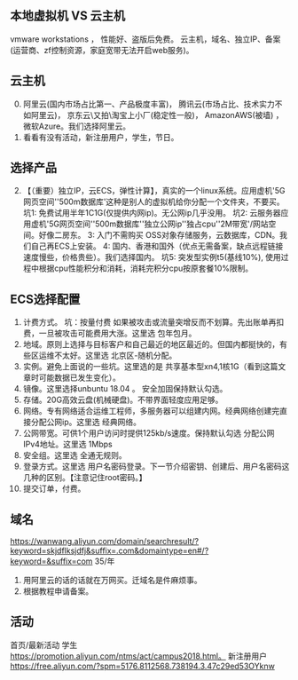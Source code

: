 ## 本地虚拟机 VS 云主机
vmware workstations ， 性能好、盗版后免费。
云主机，域名、独立IP、备案(运营商、zf控制资源，家庭宽带无法开启web服务)。

## 云主机
0. 阿里云(国内市场占比第一、产品极度丰富)， 腾讯云(市场占比、技术实力不如阿里云)，  京东云\又拍\淘宝上小厂(稳定性一般)， AmazonAWS(被墙) ， 微软Azure。我们选择阿里云。
1. 看看有没有活动，新注册用户，学生，节日。
## 选择产品
2. 【（重要）独立IP，云ECS，弹性计算】，真实的一个linux系统。应用虚机'5G网页空间''500m数据库'这种是别人的虚拟机给你分配一个文件夹，不要买。
坑1: 免费试用半年1C1G(仅提供内网ip)。无公网ip几乎没用。
坑2: 云服务器应用虚机'5G网页空间''500m数据库''独立公网ip''独占cpu''2M带宽'/网站空间。好像二房东。
3: 入门不需购买 OSS对象存储服务，云数据库，CDN。我们自己再ECS上安装。
4: 国内、香港和国外（优点无需备案，缺点远程链接速度慢些，价格贵些）。我们选择国内。
坑5: 突发型实例t5(基线10%), 使用过程中根据cpu性能积分和消耗，消耗完积分cpu按原套餐10%限制。

## ECS选择配置
1. 计费方式。 坑：按量付费 如果被攻击或流量突增反而不划算。先出账单再扣费，一旦被攻击可能费用大涨。这里选 包年包月。
2. 地域。原则上选择与目标客户和自己最近的地区最近的。但国内都挺快的，有些区运维不太好。这里选 北京区-随机分配。
3. 实例。避免上面说的一些坑。这里选的是 共享基本型xn4,1核1G（看到这篇文章时可能数据已发生变化）。
4. 镜像。这里选择unbuntu 18.04 。 安全加固保持默认勾选。
5. 存储。20G高效云盘(机械硬盘)。不带界面轻度应用足够。
6. 网络。专有网络适合运维工程师，多服务器可以组建内网。经典网络创建完直接分配公网ip。这里选 经典网络。
7. 公网带宽。可供1个用户访问时提供125kb/s速度。保持默认勾选 分配公网IPv4地址。这里选 1Mbps
8. 安全组。这里选 全通无规则。
9. 登录方式。这里选 用户名密码登录。下一节介绍密钥、创建后、用户名密码这几种的区别。【注意记住root密码。】
10. 提交订单，付费。

## 域名
https://wanwang.aliyun.com/domain/searchresult/?keyword=skjdflksjdfj&suffix=.com&domaintype=en#/?keyword=&suffix=com
35/年
1. 用阿里云的话的话就在万网买。迁域名是件麻烦事。
2. 根据教程申请备案。

## 活动
首页/最新活动
学生 https://promotion.aliyun.com/ntms/act/campus2018.html。
新注册用户 https://free.aliyun.com/?spm=5176.8112568.738194.3.47c29ed53OYknw


